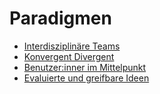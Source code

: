 # Paradigmen

- [Interdisziplinäre Teams](interdisziplinäre-teams)
- [Konvergent Divergent](konvergent-divergent)
- [Benutzer:inner im Mittelpunkt](benutzer-im-mittelpunkt)
- [Evaluierte und greifbare Ideen](evaluierte-und-greifbare-ideen)
